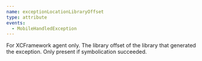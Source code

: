 ```yaml
---
name: exceptionLocationLibraryOffset
type: attribute
events:
  - MobileHandledException
---
```


For XCFramework agent only. The library offset of the library that generated the exception. Only present if symbolication succeeded. 